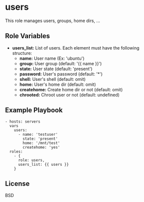 users
=====

This role manages users, groups, home dirs, ...

Role Variables
--------------

* **users_list:** List of users. Each element must have the following structure:
  * **name:** User name (Ex: 'ubuntu')
  * **group:** User group (default: '{{ name }}')
  * **state:** User state (default: 'present')
  * **password:** User's password (default: '*')
  * **shell:** User's shell (default: omit)
  * **home:** User's home dir (default: omit)
  * **createhome:** Create home dir or not (default: omit)
  * **chrooted:** Chroot user or not (default: undefined)

Example Playbook
----------------

    - hosts: servers
      vars
        users:
          - name: 'testuser'
            state: 'present'
            home: '/mnt/test'
            createhome: 'yes'
      roles:
        - { 
          role: users,
          users_list: {{ users }}
        }

License
-------

BSD
